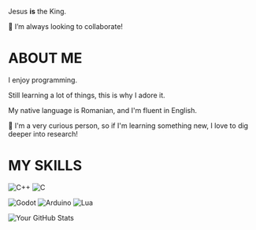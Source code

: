 Jesus **is** the King.

👯 I’m always looking to collaborate!

# **ABOUT ME**

I enjoy programming.

Still learning a lot of things, this is why I adore it.

My native language is Romanian, and I'm fluent in English.

💬 I'm a very curious person, so if I'm learning something new, I love to dig deeper into research!

# **MY SKILLS**

![C++](https://img.shields.io/badge/C%2B%2B-blue?style=for-the-badge&logo=c%2B%2B&logoColor=white) ![C](https://img.shields.io/badge/C-A8B9CC?style=for-the-badge&logo=c&logoColor=white)  

![Godot](https://img.shields.io/badge/Engine-Godot-blue?logo=godot-engine&logoColor=white)
![Arduino](https://img.shields.io/badge/Hardware-Arduino-00979D?logo=arduino&logoColor=white)
![Lua](https://img.shields.io/badge/Language-Lua-000080?logo=lua&logoColor=white)


![Your GitHub Stats](https://github-readme-stats.vercel.app/api?username=linuxuxs&show_icons=true&theme=dark)
